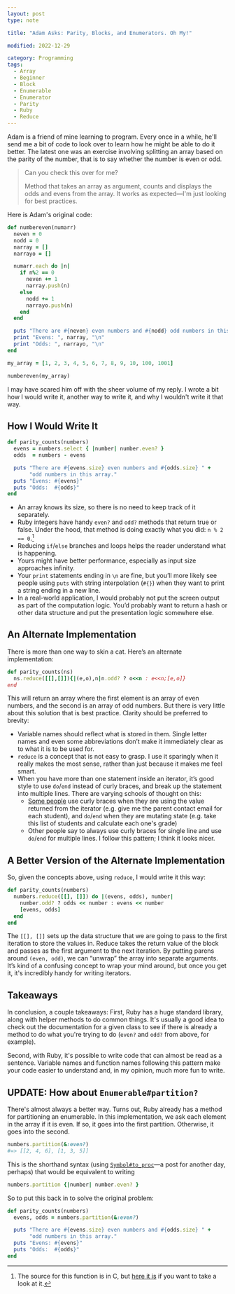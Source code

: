 ```yaml
---
layout: post
type: note

title: "Adam Asks: Parity, Blocks, and Enumerators. Oh My!"

modified: 2022-12-29

category: Programming
tags:
  - Array
  - Beginner
  - Block
  - Enumerable
  - Enumerator
  - Parity
  - Ruby
  - Reduce
---
```


Adam is a friend of mine learning to program. Every once in a while, he'll send
me a bit of code to look over to learn how he might be able to do it better. The
latest one was an exercise involving splitting an array based on the parity of
the number, that is to say whether the number is even or odd.

> Can you check this over for me?
>
> Method that takes an array as argument, counts and displays the odds and evens
> from the array. It works as expected&mdash;I'm just looking for best
> practices.

Here is Adam's original code:

~~~ ruby
def numbereven(numarr)
  neven = 0
  nodd = 0
  narray = []
  narrayo = []

  numarr.each do |n|
    if n%2 == 0
      neven += 1
      narray.push(n)
    else
      nodd += 1
      narrayo.push(n)
    end
  end

  puts "There are #{neven} even numbers and #{nodd} odd numbers in this array."
  print "Evens: ", narray, "\n"
  print "Odds: ", narrayo, "\n"
end

my_array = [1, 2, 3, 4, 5, 6, 7, 8, 9, 10, 100, 1001]

numbereven(my_array)
~~~

I may have scared him off with the sheer volume of my reply. I wrote a bit how I
would write it, another way to write it, and why I wouldn't write it that
way.


## How I Would Write It

~~~ ruby
def parity_counts(numbers)
  evens = numbers.select { |number| number.even? }
  odds  = numbers - evens

  puts "There are #{evens.size} even numbers and #{odds.size} " +
       "odd numbers in this array."
  puts "Evens: #{evens}"
  puts "Odds:  #{odds}"
end
~~~

- An array knows its size, so there is no need to keep track of it separately.
- Ruby integers have handy `even?` and `odd?` methods that return true or false.
  Under the hood, that method is doing exactly what you did: `n % 2 == 0`.[^rb-parity]
- Reducing `if`/`else` branches and loops helps the reader understand what is
  happening.
- Yours might have better performance, especially as input size approaches
  infinity.
- Your `print` statements ending in `\n` are fine, but you’ll more likely see
  people using `puts` with string interpolation (`#{}`) when they want to print
  a string ending in a new line.
- In a real-world application, I would probably not put the screen output as
  part of the computation logic. You’d probably want to return a hash or other
  data structure and put the presentation logic somewhere else.


## An Alternate Implementation

There is more than one way to skin a cat. Here’s an alternate implementation:

~~~ ruby
def parity_counts(ns)
  ns.reduce([[],[]]){|(e,o),n|n.odd? ? o<<n : e<<n;[e,o]}
end
~~~

This will return an array where the first element is an array of even numbers,
and the second is an array of odd numbers. But there is very little about this
solution that is best practice. Clarity should be preferred to brevity:

- Variable names should reflect what is stored in them. Single letter names and
  even some abbreviations don’t make it immediately clear as to what it is to be
  used for.
- `reduce` is a concept that is not easy to grasp. I use it sparingly when it
  really makes the most sense, rather than just because it makes me feel smart.
- When you have more than one statement inside an iterator, it’s good style to
  use `do`/`end` instead of curly braces, and break up the statement into multiple
  lines. There are varying schools of thought on this:
  - [Some people][avdi] use curly braces when they are using the value returned
    from the iterator (e.g. give me the parent contact email for each student),
    and `do`/`end` when they are mutating state (e.g. take this list of students
    and calculate each one's grade)
  - Other people say to always use curly braces for single line and use `do`/`end`
    for multiple lines. I follow this pattern; I think it looks nicer.

[avdi]: http://www.virtuouscode.com/2011/07/26/the-procedurefunction-block-convention-in-ruby/  

## A Better Version of the Alternate Implementation

So, given the concepts above, using `reduce`, I would write it this way:

~~~ ruby
def parity_counts(numbers)
  numbers.reduce([[], []]) do |(evens, odds), number|
    number.odd? ? odds << number : evens << number
    [evens, odds]
  end
end
~~~

The `[[], []]` sets up the data structure that we are going to pass to the first
iteration to store the values in. Reduce takes the return value of the block and
passes as the first argument to the next iteration. By putting parens around
`(even, odd)`, we can “unwrap” the array into separate arguments. It’s kind of a
confusing concept to wrap your mind around, but once you get it, it's incredibly
handy for writing iterators.

## Takeaways

In conclusion, a couple takeaways: First, Ruby has a huge standard library,
along with helper methods to do common things. It's usually a good idea to check
out the documentation for a given class to see if there is already a method to
do what you're trying to do (`even?` and `odd?` from above, for example).

Second, with Ruby, it's possible to write code that can almost be read as a
sentence. Variable names and function names following this pattern make your
code easier to understand and, in my opinion, much more fun to write.

## UPDATE: How about `Enumerable#partition?`

There's almost always a better way. Turns out, Ruby already has a method for
partitioning an enumerable. In this implementation, we ask each element in the
array if it is even. If so, it goes into the first partition. Otherwise, it
goes into the second.

~~~ ruby
numbers.partition(&:even?)
#=> [[2, 4, 6], [1, 3, 5]]
~~~

This is the shorthand syntax (using [`Symbol#to_proc`][to_proc]—a post for
another day, perhaps) that would be equivalent to writing

[to_proc]: https://blog.pjam.me/posts/ruby-symbol-to-proc-the-short-version/

~~~ ruby
numbers.partition {|number| number.even? }
~~~

So to put this back in to solve the original problem:

~~~ ruby
def parity_counts(numbers)
  evens, odds = numbers.partition(&:even?)

  puts "There are #{evens.size} even numbers and #{odds.size} " +
       "odd numbers in this array."
  puts "Evens: #{evens}"
  puts "Odds:  #{odds}"
end
~~~


[^rb-parity]: The source for this function is in C, but [here it is](https://github.com/ruby/ruby/blob/74cdd893eb102ba98e735f2a24c710e1928261a9/numeric.c#L3173-L3188) if you want to take a look at it.
